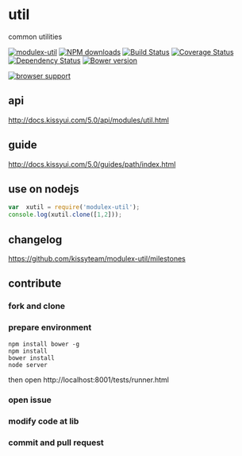 # util

common utilities

[![modulex-util](https://nodei.co/npm/modulex-util.png)](https://npmjs.org/package/modulex-util)
[![NPM downloads](http://img.shields.io/npm/dm/modulex-util.svg)](https://npmjs.org/package/modulex-util)
[![Build Status](https://secure.travis-ci.org/kissyteam/modulex-util.png?branch=master)](https://travis-ci.org/kissyteam/modulex-util)
[![Coverage Status](https://img.shields.io/coveralls/kissyteam/modulex-util.svg)](https://coveralls.io/r/kissyteam/modulex-util?branch=master)
[![Dependency Status](https://gemnasium.com/kissyteam/modulex-util.png)](https://gemnasium.com/kissyteam/modulex-util)
[![Bower version](https://badge.fury.io/bo/modulex-util.svg)](http://badge.fury.io/bo/modulex-util)

[![browser support](https://ci.testling.com/kissyteam/modulex-util.png)](https://ci.testling.com/kissyteam/modulex-util)

## api

http://docs.kissyui.com/5.0/api/modules/util.html

## guide

http://docs.kissyui.com/5.0/guides/path/index.html

## use on nodejs

``` javascript
var  xutil = require('modulex-util');
console.log(xutil.clone([1,2]));
```

## changelog

https://github.com/kissyteam/modulex-util/milestones

## contribute

### fork and clone

### prepare environment
```
npm install bower -g
npm install
bower install
node server
```

then open http://localhost:8001/tests/runner.html

### open issue

### modify code at lib

### commit and pull request